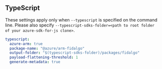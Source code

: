 ## TypeScript

These settings apply only when `--typescript` is specified on the command line.
Please also specify `--typescript-sdks-folder=<path to root folder of your azure-sdk-for-js clone>`.

```yaml $(typescript)
typescript:
  azure-arm: true
  package-name: "@azure/arm-fidalgo"
  output-folder: "$(typescript-sdks-folder)/packages/fidalgo"
  payload-flattening-threshold: 1
  generate-metadata: true
```
